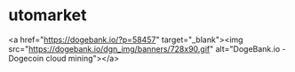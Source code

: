 # utomarket
&lt;a href="https://dogebank.io/?p=58457" target="_blank">&lt;img src="https://dogebank.io/dgn_img/banners/728x90.gif" alt="DogeBank.io - Dogecoin cloud mining">&lt;/a>
